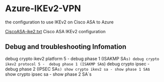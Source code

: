 # Azure-IKEv2-VPN

the configuration to use IKEv2 on Cisco ASA to Azure

[CiscoASA-ike2.txt](ASA-ikev2.txt) Cisco ASA IKEv2 configuration

## Debug and troubleshooting Infomation
debug crypto ikev2 platform 5 - debug phase 1 (ISAKMP SA`s)
debug crypto ikev2 protocol 5 -  debug phase 1 (ISAKMP SA`s)
debug crypto ipsec - debug phase 2 (IPSEC SA`s)
show crypto ikev2 sa - show phase 1 SA`s
show crypto ipsec sa - show phase 2 SA`s